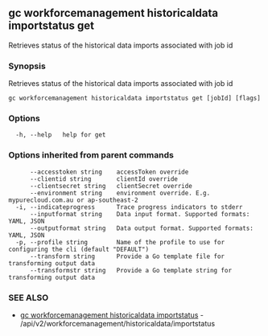 ## gc workforcemanagement historicaldata importstatus get

Retrieves status of the historical data imports associated with job id

### Synopsis

Retrieves status of the historical data imports associated with job id

```
gc workforcemanagement historicaldata importstatus get [jobId] [flags]
```

### Options

```
  -h, --help   help for get
```

### Options inherited from parent commands

```
      --accesstoken string    accessToken override
      --clientid string       clientId override
      --clientsecret string   clientSecret override
      --environment string    environment override. E.g. mypurecloud.com.au or ap-southeast-2
  -i, --indicateprogress      Trace progress indicators to stderr
      --inputformat string    Data input format. Supported formats: YAML, JSON
      --outputformat string   Data output format. Supported formats: YAML, JSON
  -p, --profile string        Name of the profile to use for configuring the cli (default "DEFAULT")
      --transform string      Provide a Go template file for transforming output data
      --transformstr string   Provide a Go template string for transforming output data
```

### SEE ALSO

* [gc workforcemanagement historicaldata importstatus](gc_workforcemanagement_historicaldata_importstatus.html)	 - /api/v2/workforcemanagement/historicaldata/importstatus



